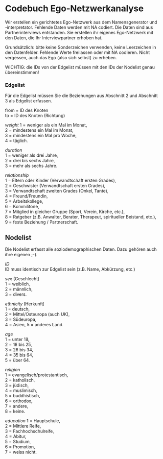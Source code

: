 # Codebuch Ego-Netzwerkanalyse

Wir erstellen ein gerichtetes Ego-Netzwerk aus dem Namensgenerator und -interpretator. Fehlende Daten werden mit NA codiert. Die Daten sind aus Partnerinterviews entstanden. Sie erstellen ihr eigenes Ego-Netzwerk mit den Daten, die Ihr Interviewpartner erhoben hat.

Grundsätzlich: bitte keine Sonderzeichen verwenden, keine Leerzeichen in den Datenfelder. Fehlende Werte freilassen oder mit NA codieren. Nicht vergessen, auch das Ego (also sich selbst) zu erheben. 

WICHTIG: die IDs von der Edgelist müssen mit den IDs der Nodelist genau übereinstimmen!

### Edgelist
Für die Edgelist müssen Sie die Beziehungen aus Abschnitt 2 und Abschnitt 3 als Edgelist erfassen.
  
from = ID des Knoten  
to = ID des Knoten (Richtung)
  
*weight* 
1 = weniger als ein Mal im Monat,  
2 = mindestens ein Mal im Monat,  
3 = mindestens ein Mal pro Woche,  
4 = täglich.  

*duration*  
1 = weniger als drei Jahre,   
2 = drei bis sechs Jahre,  
3 = mehr als sechs Jahre.  
  
*relationship*  
1 = Eltern oder Kinder (Verwandtschaft ersten Grades),  
2 = Geschwister (Verwandtschaft ersten Grades),  
3 = Verwandtschaft zweiten Grades (Onkel, Tante),   
4 = Freund/Freundin,   
5 = Arbeitskollege,   
6 = Kommilitone,   
7 = Mitglied in gleicher Gruppe (Sport, Verein, Kirche, etc.),   
8 = Ratgeber (z.B. Anwalter, Berater, Therapeut, spiritueller Beistand, etc.),   
9 = feste Beziehung / Partnerschaft.

  
## Nodelist
Die Nodelist erfasst alle soziodemographischen Daten. Dazu gehören auch ihre eigenen ;-).

*ID*  
ID muss identisch zur Edgelist sein (z.B. Name, Abkürzung, etc.)

*sex* (Geschlecht)  
1 = weiblich,  
2 = männlich,  
3 = divers.  

*ethnicity* (Herkunft)  
1 = deutsch,   
2 = Mittel/Osteuropa (auch UK),  
3 = Südeuropa,  
4 = Asien, 
5 = anderes Land. 

*age*  
1 = unter 18,  
2 = 18 bis 25,  
3 = 26 bis 34,   
4 = 35 bis 64,  
5 = über 64.  
  
*religion*  
1 = evangelisch/protestantisch,  
2 = katholisch,  
3 = jüdisch,  
4 = muslimisch,  
5 = buddhistisch,  
6 = orthodox,  
7 = andere,  
8 = keine.  
  
*education*
1 = Hauptschule,  
2 = Mittlere Reife,  
3 = Fachhochschulreife,  
4 = Abitur,  
5 = Studium,  
6 = Promotion,  
7 = weiss nicht.
